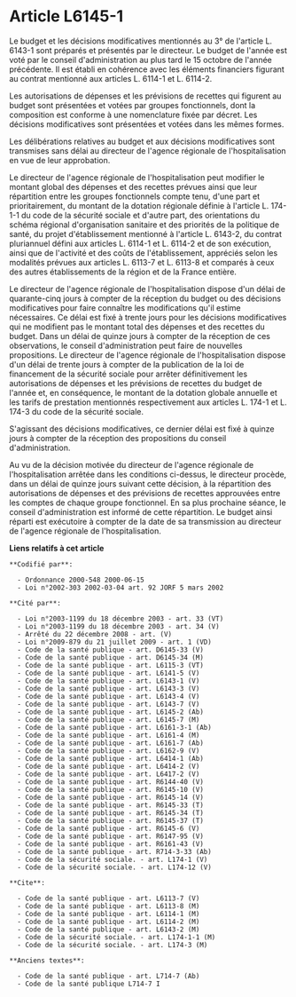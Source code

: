 # Article L6145-1

Le budget et les décisions modificatives mentionnés au 3° de l'article L. 6143-1 sont préparés et présentés par le directeur.
Le budget de l'année est voté par le conseil d'administration au plus tard le 15 octobre de l'année précédente. Il est établi
en cohérence avec les éléments financiers figurant au contrat mentionné aux articles L. 6114-1 et L. 6114-2.

Les autorisations de dépenses et les prévisions de recettes qui figurent au budget sont présentées et votées par groupes
fonctionnels, dont la composition est conforme à une nomenclature fixée par décret. Les décisions modificatives sont
présentées et votées dans les mêmes formes.

Les délibérations relatives au budget et aux décisions modificatives sont transmises sans délai au directeur de l'agence
régionale de l'hospitalisation en vue de leur approbation.

Le directeur de l'agence régionale de l'hospitalisation peut modifier le montant global des dépenses et des recettes prévues
ainsi que leur répartition entre les groupes fonctionnels compte tenu, d'une part et prioritairement, du montant de la
dotation régionale définie à l'article L. 174-1-1 du code de la sécurité sociale et d'autre part, des orientations du schéma
régional d'organisation sanitaire et des priorités de la politique de santé, du projet d'établissement mentionné à l'article
L. 6143-2, du contrat pluriannuel défini aux articles L. 6114-1 et L. 6114-2 et de son exécution, ainsi que de l'activité et
des coûts de l'établissement, appréciés selon les modalités prévues aux articles L. 6113-7 et L. 6113-8 et comparés à ceux
des autres établissements de la région et de la France entière.

Le directeur de l'agence régionale de l'hospitalisation dispose d'un délai de quarante-cinq jours à compter de la réception
du budget ou des décisions modificatives pour faire connaître les modifications qu'il estime nécessaires. Ce délai est fixé à
trente jours pour les décisions modificatives qui ne modifient pas le montant total des dépenses et des recettes du budget.
Dans un délai de quinze jours à compter de la réception de ces observations, le conseil d'administration peut faire de
nouvelles propositions. Le directeur de l'agence régionale de l'hospitalisation dispose d'un délai de trente jours à compter
de la publication de la loi de financement de la sécurité sociale pour arrêter définitivement les autorisations de dépenses
et les prévisions de recettes du budget de l'année et, en conséquence, le montant de la dotation globale annuelle et les
tarifs de prestation mentionnés respectivement aux articles L. 174-1 et L. 174-3 du code de la sécurité sociale.

S'agissant des décisions modificatives, ce dernier délai est fixé à quinze jours à compter de la réception des propositions
du conseil d'administration.

Au vu de la décision motivée du directeur de l'agence régionale de l'hospitalisation arrêtée dans les conditions ci-dessus,
le directeur procède, dans un délai de quinze jours suivant cette décision, à la répartition des autorisations de dépenses et
des prévisions de recettes approuvées entre les comptes de chaque groupe fonctionnel. En sa plus prochaine séance, le conseil
d'administration est informé de cette répartition. Le budget ainsi réparti est exécutoire à compter de la date de sa
transmission au directeur de l'agence régionale de l'hospitalisation.

**Liens relatifs à cet article**

	**Codifié par**:

	  - Ordonnance 2000-548 2000-06-15
	  - Loi n°2002-303 2002-03-04 art. 92 JORF 5 mars 2002

	**Cité par**:

	  - Loi n°2003-1199 du 18 décembre 2003 - art. 33 (VT)
	  - Loi n°2003-1199 du 18 décembre 2003 - art. 34 (V)
	  - Arrêté du 22 décembre 2008 - art. (V)
	  - Loi n°2009-879 du 21 juillet 2009 - art. 1 (VD)
	  - Code de la santé publique - art. D6145-33 (V)
	  - Code de la santé publique - art. D6145-34 (M)
	  - Code de la santé publique - art. L6115-3 (VT)
	  - Code de la santé publique - art. L6141-5 (V)
	  - Code de la santé publique - art. L6143-1 (V)
	  - Code de la santé publique - art. L6143-3 (V)
	  - Code de la santé publique - art. L6143-4 (V)
	  - Code de la santé publique - art. L6143-7 (V)
	  - Code de la santé publique - art. L6145-2 (Ab)
	  - Code de la santé publique - art. L6145-7 (M)
	  - Code de la santé publique - art. L6161-3-1 (Ab)
	  - Code de la santé publique - art. L6161-4 (M)
	  - Code de la santé publique - art. L6161-7 (Ab)
	  - Code de la santé publique - art. L6162-9 (V)
	  - Code de la santé publique - art. L6414-1 (Ab)
	  - Code de la santé publique - art. L6414-2 (V)
	  - Code de la santé publique - art. L6417-2 (V)
	  - Code de la santé publique - art. R6144-40 (V)
	  - Code de la santé publique - art. R6145-10 (V)
	  - Code de la santé publique - art. R6145-14 (V)
	  - Code de la santé publique - art. R6145-33 (T)
	  - Code de la santé publique - art. R6145-34 (T)
	  - Code de la santé publique - art. R6145-37 (T)
	  - Code de la santé publique - art. R6145-6 (V)
	  - Code de la santé publique - art. R6147-95 (V)
	  - Code de la santé publique - art. R6161-43 (V)
	  - Code de la santé publique - art. R714-3-33 (Ab)
	  - Code de la sécurité sociale. - art. L174-1 (V)
	  - Code de la sécurité sociale. - art. L174-12 (V)

	**Cite**:

	  - Code de la santé publique - art. L6113-7 (V)
	  - Code de la santé publique - art. L6113-8 (M)
	  - Code de la santé publique - art. L6114-1 (M)
	  - Code de la santé publique - art. L6114-2 (M)
	  - Code de la santé publique - art. L6143-2 (M)
	  - Code de la sécurité sociale. - art. L174-1-1 (M)
	  - Code de la sécurité sociale. - art. L174-3 (M)

	**Anciens textes**:

	  - Code de la santé publique - art. L714-7 (Ab)
	  - Code de la santé publique L714-7 I
